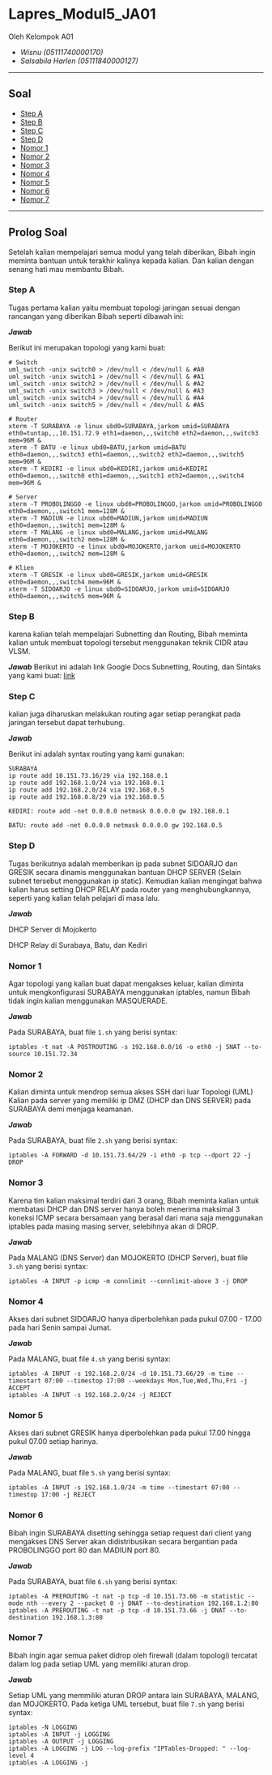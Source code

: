 # Lapres_Modul5_JA01
Oleh Kelompok A01
* _Wisnu (05111740000170)_
* _Salsabila Harlen (05111840000127)_

----------------------------------------------------------------
## Soal
* [Step A](#Step-A)
* [Step B](#Step-B)
* [Step C](#Step-C)
* [Step D](#Step-D)
* [Nomor 1](#Nomor-1)
* [Nomor 2](#Nomor-2)
* [Nomor 3](#Nomor-3)
* [Nomor 4](#Nomor-4)
* [Nomor 5](#Nomor-5)
* [Nomor 6](#Nomor-6)
* [Nomor 7](#Nomor-7)
--------------------------------------------------------------

## Prolog Soal

Setelah kalian mempelajari semua modul yang telah diberikan, Bibah ingin meminta bantuan untuk terakhir kalinya kepada kalian. Dan kalian dengan senang hati mau membantu Bibah.

### Step A

Tugas pertama kalian yaitu membuat topologi jaringan sesuai dengan rancangan yang diberikan Bibah seperti dibawah ini:

_**Jawab**_

Berikut ini merupakan topologi yang kami buat:

```
# Switch
uml_switch -unix switch0 > /dev/null < /dev/null & #A0
uml_switch -unix switch1 > /dev/null < /dev/null & #A1
uml_switch -unix switch2 > /dev/null < /dev/null & #A2
uml_switch -unix switch3 > /dev/null < /dev/null & #A3
uml_switch -unix switch4 > /dev/null < /dev/null & #A4
uml_switch -unix switch5 > /dev/null < /dev/null & #A5

# Router
xterm -T SURABAYA -e linux ubd0=SURABAYA,jarkom umid=SURABAYA eth0=tuntap,,,10.151.72.9 eth1=daemon,,,switch0 eth2=daemon,,,switch3 mem=96M &
xterm -T BATU -e linux ubd0=BATU,jarkom umid=BATU eth0=daemon,,,switch3 eth1=daemon,,,switch2 eth2=daemon,,,switch5 mem=96M &
xterm -T KEDIRI -e linux ubd0=KEDIRI,jarkom umid=KEDIRI eth0=daemon,,,switch0 eth1=daemon,,,switch1 eth2=daemon,,,switch4 mem=96M &

# Server
xterm -T PROBOLINGGO -e linux ubd0=PROBOLINGGO,jarkom umid=PROBOLINGGO eth0=daemon,,,switch1 mem=128M &
xterm -T MADIUN -e linux ubd0=MADIUN,jarkom umid=MADIUN eth0=daemon,,,switch1 mem=128M &
xterm -T MALANG -e linux ubd0=MALANG,jarkom umid=MALANG eth0=daemon,,,switch2 mem=128M &
xterm -T MOJOKERTO -e linux ubd0=MOJOKERTO,jarkom umid=MOJOKERTO eth0=daemon,,,switch2 mem=128M &

# Klien
xterm -T GRESIK -e linux ubd0=GRESIK,jarkom umid=GRESIK eth0=daemon,,,switch4 mem=96M &
xterm -T SIDOARJO -e linux ubd0=SIDOARJO,jarkom umid=SIDOARJO eth0=daemon,,,switch5 mem=96M &

```

### Step B

karena kalian telah mempelajari Subnetting dan Routing, Bibah meminta kalian untuk membuat topologi tersebut menggunakan teknik CIDR atau VLSM.

_**Jawab**_
Berikut ini adalah link Google Docs Subnetting, Routing, dan Sintaks yang kami buat: [link](https://docs.google.com/document/d/13SG1cv-fEjutl0_ULIs_wWu55N2NcJYFy_IHwx6ry78/edit?usp=sharing)

### Step C

kalian juga diharuskan melakukan routing agar setiap perangkat pada jaringan tersebut dapat terhubung.

_**Jawab**_

Berikut ini adalah syntax routing yang kami gunakan:

```
SURABAYA
ip route add 10.151.73.16/29 via 192.168.0.1
ip route add 192.168.1.0/24 via 192.168.0.1
ip route add 192.168.2.0/24 via 192.168.0.5
ip route add 192.168.0.8/29 via 192.168.0.5

KEDIRI: route add -net 0.0.0.0 netmask 0.0.0.0 gw 192.168.0.1

BATU: route add -net 0.0.0.0 netmask 0.0.0.0 gw 192.168.0.5
```

### Step D

Tugas berikutnya adalah memberikan ip pada subnet SIDOARJO dan GRESIK secara dinamis menggunakan bantuan DHCP SERVER (Selain subnet tersebut menggunakan ip static). Kemudian kalian mengingat bahwa kalian harus setting DHCP RELAY pada router yang menghubungkannya, seperti yang kalian telah pelajari di masa lalu.

_**Jawab**_

DHCP Server di Mojokerto

DHCP Relay di Surabaya, Batu, dan Kediri


### Nomor 1

Agar topologi yang kalian buat dapat mengakses keluar, kalian diminta untuk mengkonfigurasi SURABAYA menggunakan iptables, namun Bibah tidak ingin kalian menggunakan MASQUERADE.

_**Jawab**_

Pada SURABAYA, buat file `1.sh` yang berisi syntax:

```
iptables -t nat -A POSTROUTING -s 192.168.0.0/16 -o eth0 -j SNAT --to-source 10.151.72.34
```

### Nomor 2

Kalian diminta untuk mendrop semua akses SSH dari luar Topologi (UML) Kalian pada server yang memiliki ip DMZ (DHCP dan DNS SERVER) pada SURABAYA demi menjaga keamanan.

_**Jawab**_

Pada SURABAYA, buat file `2.sh` yang berisi syntax:

```
iptables -A FORWARD -d 10.151.73.64/29 -i eth0 -p tcp --dport 22 -j DROP
```

### Nomor 3

Karena tim kalian maksimal terdiri dari 3 orang, Bibah meminta kalian untuk membatasi DHCP dan DNS server hanya boleh menerima maksimal 3 koneksi ICMP secara bersamaan yang berasal dari mana saja menggunakan iptables pada masing masing server, selebihnya akan di DROP.

_**Jawab**_

Pada MALANG (DNS Server) dan MOJOKERTO (DHCP Server), buat file `3.sh` yang berisi syntax:

```
iptables -A INPUT -p icmp -m connlimit --connlimit-above 3 -j DROP
```

### Nomor 4

Akses dari subnet SIDOARJO hanya diperbolehkan pada pukul 07.00 - 17.00 pada hari Senin sampai Jumat.

_**Jawab**_

Pada MALANG, buat file `4.sh` yang berisi syntax:

```
iptables -A INPUT -s 192.168.2.0/24 -d 10.151.73.66/29 -m time --timestart 07:00 --timestop 17:00 --weekdays Mon,Tue,Wed,Thu,Fri -j ACCEPT
iptables -A INPUT -s 192.168.2.0/24 -j REJECT
```

### Nomor 5

Akses dari subnet GRESIK hanya diperbolehkan pada pukul 17.00 hingga pukul 07.00 setiap harinya.

_**Jawab**_

Pada MALANG, buat file `5.sh` yang berisi syntax:

```
iptables -A INPUT -s 192.168.1.0/24 -m time --timestart 07:00 --timestop 17:00 -j REJECT
```

### Nomor 6

Bibah ingin SURABAYA disetting sehingga setiap request dari client yang mengakses DNS Server akan didistribusikan secara bergantian pada PROBOLINGGO port 80 dan MADIUN port 80.

_**Jawab**_

Pada SURABAYA, buat file `6.sh` yang berisi syntax:

```
iptables -A PREROUTING -t nat -p tcp -d 10.151.73.66 -m statistic --mode nth --every 2 --packet 0 -j DNAT --to-destination 192.168.1.2:80
iptables -A PREROUTING -t nat -p tcp -d 10.151.73.66 -j DNAT --to-destination 192.168.1.3:80
```

### Nomor 7

Bibah ingin agar semua paket didrop oleh firewall (dalam topologi) tercatat dalam log pada setiap UML yang memiliki aturan drop.

_**Jawab**_

Setiap UML yang memmiliki aturan DROP antara lain SURABAYA, MALANG, dan MOJOKERTO. Pada ketiga UML tersebut, buat file `7.sh` yang berisi syntax:

```
iptables -N LOGGING
iptables -A INPUT -j LOGGING
iptables -A OUTPUT -j LOGGING
iptables -A LOGGING -j LOG --log-prefix "IPTables-Dropped: " --log-level 4
iptables -A LOGGING -j 
```
